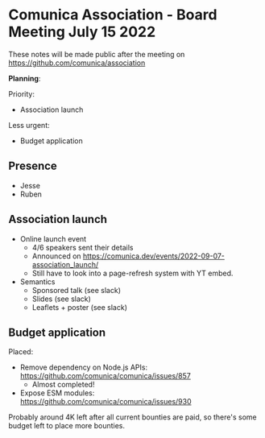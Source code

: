 # Comunica Association - Board Meeting July 15 2022

These notes will be made public after the meeting on https://github.com/comunica/association

**Planning**:

Priority:

- Association launch

Less urgent:

- Budget application

## Presence

- Jesse
- Ruben

## Association launch

- Online launch event
    - 4/6 speakers sent their details
    - Announced on https://comunica.dev/events/2022-09-07-association_launch/
    - Still have to look into a page-refresh system with YT embed.
- Semantics
    - Sponsored talk (see slack)
    - Slides (see slack)
    - Leaflets + poster (see slack)

## Budget application

Placed:

- Remove dependency on Node.js APIs: https://github.com/comunica/comunica/issues/857
    - Almost completed!
- Expose ESM modules: https://github.com/comunica/comunica/issues/930

Probably around 4K left after all current bounties are paid, so there's some budget left to place more bounties.
